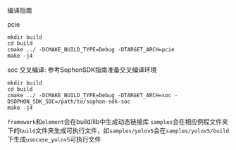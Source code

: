 编译指南

pcie
```
mkdir build
cd build
cmake ../ -DCMAKE_BUILD_TYPE=Debug -DTARGET_ARCH=pcie  
make -j4
```

soc
交叉编译: 参考SophonSDK指南准备交叉编译环境
```
mkdir build
cd build
cmake ../ -DCMAKE_BUILD_TYPE=Debug -DTARGET_ARCH=soc -DSOPHON_SDK_SOC=/path/to/sophon-sdk-soc
make -j4
```

`framework`和`element`会在build/lib中生成动态链接库
`samples`会在相应例程文件夹下的`build`文件夹生成可执行文件，如`samples/yolov5`会在`samples/yolov5/build`下生成`usecase_yolov5`可执行文件
